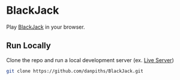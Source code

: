 # BlackJack
Play [BlackJack](https://danpiths.github.io/BlackJack/) in your browser.

## Run Locally
Clone the repo and run a local development server (ex. [Live Server](https://marketplace.visualstudio.com/items?itemName=ritwickdey.LiveServer))
```bash
git clone https://github.com/danpiths/BlackJack.git
```
